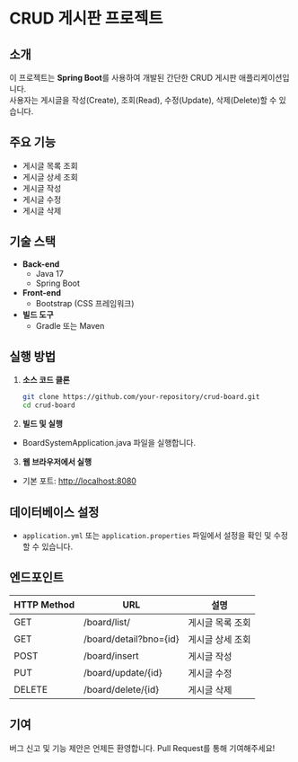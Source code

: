 # CRUD 게시판 프로젝트

## 소개

이 프로젝트는 **Spring Boot**를 사용하여 개발된 간단한 CRUD 게시판 애플리케이션입니다.  
사용자는 게시글을 작성(Create), 조회(Read), 수정(Update), 삭제(Delete)할 수 있습니다.

## 주요 기능

- 게시글 목록 조회
- 게시글 상세 조회
- 게시글 작성
- 게시글 수정
- 게시글 삭제

## 기술 스택

- **Back-end**
  - Java 17
  - Spring Boot
- **Front-end**
  - Bootstrap (CSS 프레임워크)
- **빌드 도구**
  - Gradle 또는 Maven

## 실행 방법

1. **소스 코드 클론**

   ```bash
   git clone https://github.com/your-repository/crud-board.git
   cd crud-board
   ```

2. **빌드 및 실행**

- BoardSystemApplication.java 파일을 실행합니다.

3. **웹 브라우저에서 실행**

- 기본 포트: [http://localhost:8080](http://localhost:8080)

## 데이터베이스 설정

- `application.yml` 또는 `application.properties` 파일에서 설정을 확인 및 수정할 수 있습니다.

## 엔드포인트

| HTTP Method | URL                    | 설명             |
| ----------- | ---------------------- | ---------------- |
| GET         | /board/list/           | 게시글 목록 조회 |
| GET         | /board/detail?bno={id} | 게시글 상세 조회 |
| POST        | /board/insert          | 게시글 작성      |
| PUT         | /board/update/{id}     | 게시글 수정      |
| DELETE      | /board/delete/{id}     | 게시글 삭제      |

## 기여

버그 신고 및 기능 제안은 언제든 환영합니다. Pull Request를 통해 기여해주세요!
